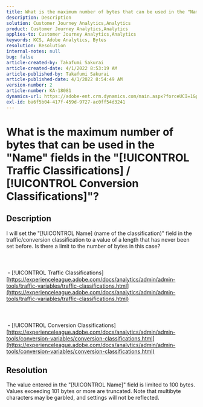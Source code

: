 ```yaml
---
title: What is the maximum number of bytes that can be used in the "Name" fields in the "Traffic / Conversion Classification"?
description: Description
solution: Customer Journey Analytics,Analytics
product: Customer Journey Analytics,Analytics
applies-to: Customer Journey Analytics,Analytics
keywords: KCS, Adobe Analytics, Bytes
resolution: Resolution
internal-notes: null
bug: false
article-created-by: Takafumi Sakurai
article-created-date: 4/1/2022 8:53:19 AM
article-published-by: Takafumi Sakurai
article-published-date: 4/1/2022 8:54:49 AM
version-number: 2
article-number: KA-18081
dynamics-url: https://adobe-ent.crm.dynamics.com/main.aspx?forceUCI=1&pagetype=entityrecord&etn=knowledgearticle&id=7471762b-99b1-ec11-9840-0022480bd126
exl-id: ba6f5b04-417f-459d-9727-ac0ff54d3241
---
```

# What is the maximum number of bytes that can be used in the "Name" fields in the "[!UICONTROL Traffic Classifications] / [!UICONTROL Conversion Classifications]"?

## Description

I will set the "[!UICONTROL Name] (name of the classification)" field in the traffic/conversion classification to a value of a length that has never been set before. Is there a limit to the number of bytes in this case?<br><br> <br><br>・[!UICONTROL Traffic Classifications]
[https://experienceleague.adobe.com/docs/analytics/admin/admin-tools/traffic-variables/traffic-classifications.html](https://experienceleague.adobe.com/docs/analytics/admin/admin-tools/traffic-variables/traffic-classifications.html)<br><br> <br><br>・[!UICONTROL Conversion Classifications]
[https://experienceleague.adobe.com/docs/analytics/admin/admin-tools/conversion-variables/conversion-classifications.html](https://experienceleague.adobe.com/docs/analytics/admin/admin-tools/conversion-variables/conversion-classifications.html)

## Resolution


The value entered in the "[!UICONTROL Name]" field is limited to 100 bytes. Values exceeding 101 bytes or more are truncated. Note that multibyte characters may be garbled, and settings will not be reflected.
